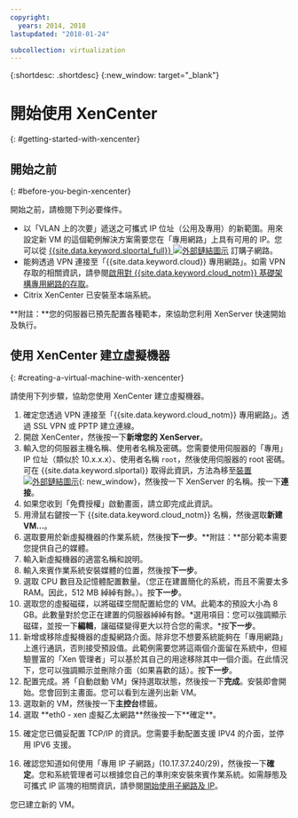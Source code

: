 ```yaml
---
copyright:
  years: 2014, 2018
lastupdated: "2018-01-24"

subcollection: virtualization
---
```


{:shortdesc: .shortdesc}
{:new_window: target="_blank"}

# 開始使用 XenCenter
{: #getting-started-with-xencenter}

## 開始之前
{: #before-you-begin-xencenter}

開始之前，請檢閱下列必要條件。

- 以「VLAN 上的次要」遞送之可攜式 IP 位址（公用及專用）的新範圍。用來設定新 VM 的這個範例解決方案需要您在「專用網路」上具有可用的 IP。您可以從 [{{site.data.keyword.slportal_full}} ![外部鏈結圖示](../../icons/launch-glyph.svg "外部鏈結圖示")](https://control.softlayer.com/network/subnets/order) 訂購子網路。
- 能夠透過 VPN 連接至「{{site.data.keyword.cloud}} 專用網路」。如需 VPN 存取的相關資訊，請參閱[啟用對 {{site.data.keyword.cloud_notm}} 基礎架構專用網路的存取](/docs/customer-portal?topic=customer-portal-getting-started#enable-private-network)。
- Citrix XenCenter 已安裝至本端系統。<!-- . https://downloads.service.softlayer.com/citrix/xen/-->

**附註：**您的伺服器已預先配置各種範本，來協助您利用 XenServer 快速開始及執行。

## 使用 XenCenter 建立虛擬機器
{: #creating-a-virtual-machine-with-xencenter}

請使用下列步驟，協助您使用 XenCenter 建立虛擬機器。

1. 確定您透過 VPN 連接至「{{site.data.keyword.cloud_notm}} 專用網路」。透過 SSL VPN 或 PPTP 建立連線。
2. 開啟 XenCenter，然後按一下**新增您的 XenServer**。
3. 輸入您的伺服器主機名稱、使用者名稱及密碼。您需要使用伺服器的「專用」IP 位址（類似於 10.x.x.x）、使用者名稱 `root`，然後使用伺服器的 root 密碼。可在 {{site.data.keyword.slportal}} 取得此資訊，方法為移至[裝置 ![外部鏈結圖示](../../icons/launch-glyph.svg "外部鏈結圖示")](https://control.softlayer.com/devices){: new_window}，然後按一下 XenServer 的名稱。按一下**連接**。
4. 如果您收到「免費授權」啟動畫面，請立即完成此資訊。
5. 用滑鼠右鍵按一下 {{site.data.keyword.cloud_notm}} 名稱，然後選取**新建 VM...**。<!--You can now create your first Virtual Machine. Create a CentOS virtual machine with a disk of 10 GB and have both Public and Private Networks functioning-->
6. 選取要用於新虛擬機器的作業系統，然後按**下一步**。**附註：**部分範本需要您提供自己的媒體。<!--Because you are using CentOS, you can use {{site.data.keyword.cloud_notm}} private mirrors for CentOS to get our installation going.Select a version of CentOS and then click **Next**.-->
7. 輸入新虛擬機器的適當名稱和說明。
8. 輸入來賓作業系統安裝媒體的位置，然後按**下一步**。<!-- In the example, {{site.data.keyword.cloud_notm}} a CentOS mirror is used as installation media. Provide the Install URL of: https://mirrors.service.softlayer.com/centos/5/os/x86_64 and click **Next**.
  *A trailing ‘/’ at the end of the URL can sometimes break the installation.*
  *This mirror is available only on the {{site.data.keyword.cloud_notm}} Private Network. The full mirror's contents are  available here: https://mirrors.service.softlayer.com/.-->
9. 選取 CPU 數目及記憶體配置數量。（您正在建置簡化的系統，而且不需要太多 RAM。因此，512 MB 綽綽有餘。）。按**下一步**。
10. 選取您的虛擬磁碟，以將磁碟空間配置給您的 VM。<!--Remember that this is like adding hard disks, it is not like partitioning your system. Partitioning is done during the installation of the OS.-->此範本的預設大小為 8 GB。此數量對於您正在建置的伺服器綽綽有餘。*選用項目：您可以強調顯示磁碟，並按一下**編輯**，讓磁碟變得更大以符合您的需求。*按**下一步**。
11. 新增或移除虛擬機器的虛擬網路介面。除非您不想要系統能夠在「專用網路」上進行通訊，否則接受預設值。此範例需要您將這兩個介面留在系統中，但經驗豐富的「Xen 管理者」可以基於其自己的用途移除其中一個介面。在此情況下，您可以強調顯示並刪除介面（如果喜歡的話）。按**下一步**。
12. 配置完成。將「自動啟動 VM」保持選取狀態，然後按一下**完成**。安裝即會開始。您會回到主畫面。您可以看到左邊列出新 VM。
13. 選取新的 VM，然後按一下**主控台**標籤。<!--You can now see that your system is booted into the CentOS installer awaiting your input.-->
14. <!--All of the parameters of a CentOS installation are outside of the scope of this article and will need to be customized by your System Administrator, but this article will provide some specific pieces of information that you need to complete the installation. Select your language to get started. The CentOS installer will then ask you for assistance in configuring the Networking Devices in the system.-->選取 **eth0 - xen 虛擬乙太網路**然後按一下**確定**。
  <!--![14](images/14.png)-->
15. <!--In the pre-requisite notes, we made sure that we already had a set of Portable IP Addresses routed as "Secondary on VLAN" ready for this installation.-->確定您已備妥配置 TCP/IP 的資訊。您需要手動配置支援 IPV4 的介面，並停用 IPV6 支援。
  <!--[15](images/15.png)-->
16. 確認您知道如何使用「專用 IP 子網路」(10.17.37.240/29)，然後按一下**確定**<!-- to go to the CentOS installer-->。您和系統管理者可以根據您自己的準則來安裝來賓作業系統。如需靜態及可攜式 IP 區塊的相關資訊，請參閱[開始使用子網路及 IP](/docs/infrastructure/subnets?topic=subnets-getting-started-subnets-ips#getting-started-subnets-ips)。

您已建立新的 VM。
